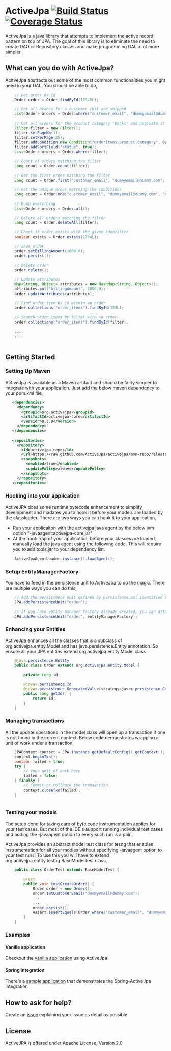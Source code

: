 ActiveJpa [![Build Status](https://travis-ci.org/ActiveJpa/activejpa.png?branch=master)](https://travis-ci.org/ActiveJpa/activejpa)  [![Coverage Status](https://img.shields.io/coveralls/ActiveJpa/activejpa.svg)](https://coveralls.io/r/ActiveJpa/activejpa)
=========

ActiveJpa is a java library that attempts to implement the active record pattern on top of JPA. The goal of this library is to eliminate the need to create DAO or Repository classes and make programming DAL a lot more simpler. 

What can you do with ActiveJpa?
----------------------------
AcitveJpa abstracts out some of the most common functionalities you might need in your DAL. You should be able to do,

```java
	// Get order by id
	Order order = Order.findById(12345L);
	
	// Get all orders for a customer that are shipped
	List<Order> orders = Order.where("customer_email", "dummyemail@dummy.com", "status", "shipped");
	
	// Get all orders for the product category 'books' and paginate it
	Filter filter = new Filter();
	filter.setPageNo(1);
	filter.setPerPage(25);
	filter.addCondition(new Condition("orderItems.product.category", Operator.eq, "books");
	filter.addSortField("status", true);
	List<Order> orders = Order.where(filter);
	
	// Count of orders matching the filter
	Long count = Order.count(filter);
	
	// Get the first order matching the filter
	Long count = Order.first("customer_email", "dummyemail@dummy.com", "status", "shipped");
	
	// Get the unique order matching the conditions
	Long count = Order.one("customer_email", "dummyemail@dummy.com", "status", "shipped");
	
	// Dump everything
	List<Order> orders = Order.all();
	
	// Delete all orders matching the filter
	Long count = Order.deleteAll(filter);
	
	// Check if order exists with the given identifier
	boolean exists = Order.exists(1234L);
	
	// Save order
	order.setBillingAmount(1000.0);
	order.persist();
	
	// Delete order
	order.delete();
	
	// Update attributes
	Map<String, Object> attributes = new HashMap<String, Object>();
	attributes.put("billingAmount", 1000.0);
	order.updateAttributes(attributes);
	
	// Find order item by id within an order
	order.collections("order_items").findById(123L);
	
	// Search order items by filter with an order
	order.collections("order_items").findById(filter);
	
	....
	....
	
```

Getting Started
---------------
### Setting Up Maven

ActiveJpa is available as a Maven artifact and should be fairly simpler to integrate with your application. Just add the below maven dependency to your pom.xml file,

```xml
   <dependencies>
     <dependency>
       <groupId>org.activejpa</groupId>
       <artifactId>activejpa-core</artifactId>
       <version>0.3.0</version>
     </dependency>
   </dependencies>
   
   <repositories>
     <repository>
       <id>activejpa-repo</id>
       <url>https://raw.github.com/ActiveJpa/activejpa/mvn-repo/releases</url>
       <snapshots>
         <enabled>true</enabled>
         <updatePolicy>always</updatePolicy>
       </snapshots>
     </repository>
   </repositories>
```

### Hooking into your application

ActiveJPA does some runtime bytecode enhancement to simplify development and madates you to hook it before your models are loaded by the classloader. There are two ways you can hook it to your application,

* Run your applicaiton with the activejpa java agent by the below jvm option "-javaagent:activejpa-core.jar"
* At the bootstrap of your application, before your classes are loaded, manually load the java agent using the following code. This will require you to add tools.jar to your dependency list.

```java
	ActiveJpaAgentLoader.instance().loadAgent();
```

### Setup EntityManagerFactory

You have to feed in the persistence unit to ActiveJpa to do the magic. There are multiple ways you can do this,

```java
	// Add the persistence unit defined by persistence.xml identified by the name 'order'. The persistence.xml should be available in the classpath
	JPA.addPersistenceUnit("order");
	
	// If you have entity manager factory already created, you can attach the same to ActiveJpa
	JPA.addPersistenceUnit("order", entityManagerFactory);
```

### Enhancing your Entities

ActiveJpa enhances all the classes that is a subclass of org.activejpa.entity.Model and has java.persistence.Entity annotation. So ensure all your JPA entities extend org.activejpa.entity.Model class 

```java
	@java.persistence.Entity
	public class Order extends org.activejpa.entity.Model {
		
		private Long id;
		
		@javax.persistence.Id
		@javax.persistence.GeneratedValue(strategy=javax.persistence.GenerationType.AUTO)
		public Long getId() {
			return id;
		}
	}
```

### Managing transactions

All the update operations in the model class will open up a transaction if one is not found in the current context. Below code demonstrates wrapping a unit of work under a transaction,

```java
	JPAContext context = JPA.instance.getDefaultConfig().getContext();
	context.beginTxn();
	boolean failed = true;
	try {
		// Your unit of work here
		failed = false;
	} finally {
		// Commit or rollback the transaction
		context.closeTxn(failed);
	}
	
```

### Testing your models

The setup done for taking care of byte code instrumentation applies for your test cases. But most of the IDE's support running individual test cases and adding the -javaagent option to every such run is a pain.

ActiveJpa provides an abstract model test class for tesng that enables instrumentation for all your modles without specifying -javaagent option to your test runs. To use this you will have to extend org.activejpa.entity.testng.BaseModelTest class,

```java
	public class OrderTest extends BaseModelTest {
		
		@Test
		public void testCreateOrder() {
			Order order = new Order();
			order.setCustomerEmail("dummyemail@dummy.com");
			...
			...
			order.persist();
			Assert.assertEquals(Order.where("customer_email", "dummyemail@dummy.com").get(0), order);
		}
	}
```

### Examples
#### Vanilla application
Checkout the [vanilla application](https://github.com/ActiveJpa/activejpa/tree/master/activejpa-examples/activejpa-examples-vanilla) using ActiveJpa
#### Spring integration
There's a [sample application](https://github.com/ActiveJpa/activejpa/tree/master/activejpa-examples/activejpa-examples-spring) that demonstrates the Spring-ActiveJpa integration

How to ask for help?
-------------------
Create an [issue](https://github.com/ActiveJpa/activejpa/issues) explaining your issue as detail as possible.


License
-------
ActiveJPA is offered under Apache License, Version 2.0
